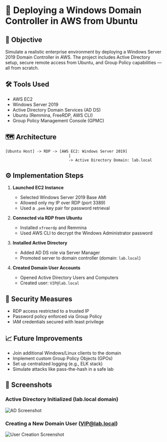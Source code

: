 # 🚀 Deploying a Windows Domain Controller in AWS from Ubuntu

## 🧠 Objective
Simulate a realistic enterprise environment by deploying a Windows Server 2019 Domain Controller in AWS. The project includes Active Directory setup, secure remote access from Ubuntu, and Group Policy capabilities — all from scratch.

## 🛠 Tools Used
- AWS EC2
- Windows Server 2019
- Active Directory Domain Services (AD DS)
- Ubuntu (Remmina, FreeRDP, AWS CLI)
- Group Policy Management Console (GPMC)

## 🗺 Architecture
```
[Ubuntu Host] -> RDP -> [AWS EC2: Windows Server 2019]
                            |
                            -> Active Directory Domain: lab.local
```

## ⚙ Implementation Steps

1. **Launched EC2 Instance**
   - Selected Windows Server 2019 Base AMI
   - Allowed only my IP over RDP (port 3389)
   - Used a `.pem` key pair for password retrieval

2. **Connected via RDP from Ubuntu**
   - Installed `xfreerdp` and Remmina
   - Used AWS CLI to decrypt the Windows Administrator password

3. **Installed Active Directory**
   - Added AD DS role via Server Manager
   - Promoted server to domain controller (domain: `lab.local`)

4. **Created Domain User Accounts**
   - Opened Active Directory Users and Computers
   - Created user: `VIP@lab.local`

## 🔐 Security Measures
- RDP access restricted to a trusted IP
- Password policy enforced via Group Policy
- IAM credentials secured with least privilege

## 📈 Future Improvements
- Join additional Windows/Linux clients to the domain
- Implement custom Group Policy Objects (GPOs)
- Set up centralized logging (e.g., ELK stack)
- Simulate attacks like pass-the-hash in a safe lab

## 📸 Screenshots

### Active Directory Initialized (lab.local domain)
![AD Screenshot](remmina_54.210.118.92_54.210.118.92_20250716-020140.png)

### Creating a New Domain User (VIP@lab.local)
![User Creation Screenshot](remmina_54.210.118.92_54.210.118.92_20250716-020258.png)
